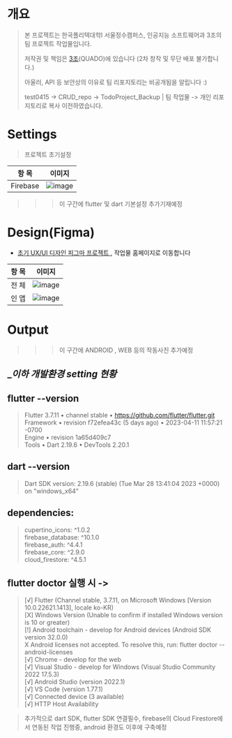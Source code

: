 # 개요

> 본 프로젝트는 한국폴리텍대학I 서울정수캠퍼스, 인공지능 소프트웨어과 3조의 팀 프로젝트 작업물입니다.
>
> 저작권 및 책임은 [3조](https://github.com/PolyQuadO)(QUADO)에 있습니다 (2차 창작 및 무단 배포 불가합니다.)
>
> 아울러, API 등 보안상의 이유로 팀 리포지토리는 비공개됨을 알립니다 :)
> 
> test0415 -> CRUD_repo -> TodoProject_Backup | 팀 작업물 -> 개인 리포지토리로 복사 이전하였습니다.



# Settings
> 프로젝트 초기설정

| 항  목 | 이미지 |
| ------ | ------ |
| Firebase | ![image](https://github.com/taeiljung/TodoProject_Backup/assets/101981637/393fcaa8-5914-4d28-a4f9-a307347fa593) |

>>> 이 구간에 flutter 및 dart 기본설정 추가기재예정

# Design(Figma)

* [초기 UX/UI 디자인 피그마 프로젝트 ](https://www.figma.com/file/saVDRCGSsypmRSMtZO4w2n/QuadO?type=design&mode=design/) , 작업물 홈페이지로 이동합니다

| 항  목 | 이미지 |
| ------ | ------ |
| 전  체 | ![image](https://github.com/taeiljung/TodoProject_Backup/assets/101981637/fb3553c8-b8b7-40fd-863d-0033c1f77492) |
| 인  앱 | ![image](https://github.com/taeiljung/TodoProject_Backup/assets/101981637/8ba6cbd5-26dc-4d9b-923a-70c16c2d2950) |




# Output

>>> 이 구간에 ANDROID , WEB 등의 작동사진 추가예정




## ______이하 개발환경 setting 현황_____

## flutter --version   
>Flutter 3.7.11 • channel stable • https://github.com/flutter/flutter.git   
>Framework • revision f72efea43c (5 days ago) • 2023-04-11 11:57:21 -0700   
>Engine • revision 1a65d409c7   
>Tools • Dart 2.19.6 • DevTools 2.20.1   

## dart --version   
> Dart SDK version: 2.19.6 (stable) (Tue Mar 28 13:41:04 2023 +0000) on "windows_x64"   


## dependencies:   
> cupertino_icons: ^1.0.2   
> firebase_database: ^10.1.0   
> firebase_auth: ^4.4.1   
> firebase_core: ^2.9.0   
> cloud_firestore: ^4.5.1   

## flutter doctor 실행 시 ->
> [√] Flutter (Channel stable, 3.7.11, on Microsoft Windows [Version 10.0.22621.1413], locale ko-KR)   
> [X] Windows Version (Unable to confirm if installed Windows version is 10 or greater)   
> [!] Android toolchain - develop for Android devices (Android SDK version 32.0.0)   
>     X Android licenses not accepted. To resolve this, run: flutter doctor --android-licenses   
> [√] Chrome - develop for the web   
> [√] Visual Studio - develop for Windows (Visual Studio Community 2022 17.5.3)   
> [√] Android Studio (version 2022.1)   
> [√] VS Code (version 1.77.1)   
> [√] Connected device (3 available)   
> [√] HTTP Host Availability   

> 추가적으로 dart SDK, flutter SDK 연결필수, firebase의 Cloud Firestore에서 연동된 작업 진행중, android 환경도 이후에 구축예정

